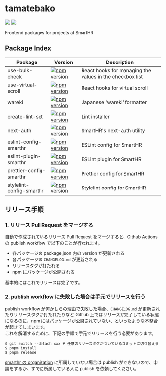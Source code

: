 # tamatebako

[![](https://github.com/kufu/tamatebako/workflows/test/badge.svg)](https://github.com/kufu/tamatebako/actions?workflow=test)
[![](https://github.com/kufu/tamatebako/workflows/lint/badge.svg)](https://github.com/kufu/tamatebako/actions?workflow=lint)

Frontend packages for projects at SmartHR

## Package Index

| Package                  | Version                                                                                                                                  | Description                                              |
|--------------------------|------------------------------------------------------------------------------------------------------------------------------------------|----------------------------------------------------------|
| use-bulk-check           | [![npm version](https://badge.fury.io/js/%40smarthr%2Fuse-bulk-check.svg)](https://badge.fury.io/js/%40smarthr%2Fuse-bulk-check)         | React hooks for managing the values in the checkbox list |
| use-virtual-scroll       | [![npm version](https://badge.fury.io/js/%40smarthr%2Fuse-virtual-scroll.svg)](https://badge.fury.io/js/%40smarthr%2Fuse-virtual-scroll) | React hooks for virtual scroll                           |
| wareki                   | [![npm version](https://badge.fury.io/js/%40smarthr%2Fwareki.svg)](https://badge.fury.io/js/%40smarthr%2Fwareki)                         | Japanese 'wareki' formatter                              |
| create-lint-set          | [![npm version](https://badge.fury.io/js/%40smarthr%2Fcreate-lint-set.svg)](https://badge.fury.io/js/%40smarthr%2Fcreate-lint-set)       | Lint installer                                           |
| next-auth                | [![npm version](https://badge.fury.io/js/%40smarthr%2Fnext-auth.svg)](https://badge.fury.io/js/%40smarthr%2Fnext-auth)                   | SmartHR's next-auth utility                              |
| eslint-config-smarthr    | [![npm version](https://badge.fury.io/js/eslint-config-smarthr.svg)](https://badge.fury.io/js/eslint-config-smarthr)                     | ESLint config for SmartHR                                |
| eslint-plugin-smarthr    | [![npm version](https://badge.fury.io/js/eslint-plugin-smarthr.svg)](https://badge.fury.io/js/eslint-plugin-smarthr)                     | ESLint plugin for SmartHR                                |
| prettier-config-smarthr  | [![npm version](https://badge.fury.io/js/prettier-config-smarthr.svg)](https://badge.fury.io/js/prettier-config-smarthr)                 | Prettier config for SmartHR                              |
| stylelint-config-smarthr | [![npm version](https://badge.fury.io/js/stylelint-config-smarthr.svg)](https://badge.fury.io/js/stylelint-config-smarthr)               | Stylelint config for SmartHR                             |

## リリース手順

### 1. リリース Pull Request をマージする

自動で作成されているリリース Pull Request をマージすると、Github Actions の publish workflow で以下のことが行われます。

- 各パッケージの package.json 内の version が更新される
- 各パッケージの `CHANGELOG.md` が更新される
- リリースタグが打たれる
- npm にパッケージが公開される

基本的にはこれでリリースは完了です。

### 2. publish workflow に失敗した場合は手元でリリースを行う

publish workflow が何かしらの理由で失敗した場合、`CHANGELOG.md` が更新されたりリリースタグが打たれたりなど Github 上ではリリースが完了している状態になるのに、npm にはパッケージが公開されていない、といったような不整合が起きてしまいます。  
これを解消するために、下記の手順で手元でリリースを行う必要があります。

```shell
$ git switch --detach xxx # 任意のリリースタグがついているコミットに切り替える
$ pnpm install
$ pnpm release
```

[smarthr の organization](https://www.npmjs.com/org/smarthr) に所属していない場合は publish ができないので、申請をするか、すでに所属している人に publish を依頼してください。
